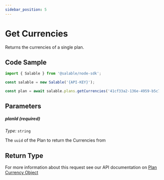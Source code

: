 ```yaml
---
sidebar_position: 5
---
```


# Get Currencies

Returns the currencies of a single plan.

## Code Sample

```typescript
import { Salable } from '@salable/node-sdk';

const salable = new Salable('{API-KEY}');

const plan = await salable.plans.getCurrencies('41cf33a2-136e-4959-b5c7-73889ab94eff');
```

## Parameters

##### planId (_required_)

_Type:_ `string`

The `uuid` of the Plan to return the Currencies from

## Return Type

For more information about this request see our API documentation on [Plan Currency Object](https://docs.salable.app/api#tag/Plans/operation/getPlanCurrencies)
